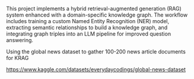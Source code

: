 This project implements a hybrid retrieval-augmented generation (RAG) system enhanced with a domain-specific knowledge graph. 
The workflow includes training a custom Named Entity Recognition (NER) model, extracting semantic relationships to build a knowledge graph, and integrating graph triples into an LLM pipeline for improved question answering.

Using the global news dataset to gather 100-200 news article documents for KRAG 

https://www.kaggle.com/datasets/everydaycodings/global-news-dataset

